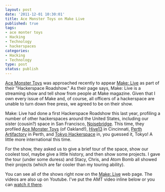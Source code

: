 ```yaml
--- 
layout: post
date: '2011-12-01 10:30:01'
title: Ace Monster Toys on Make Live
published: true
tags: 
- ace monter toys
- Hacking
- Technology
- hackerspaces
categories:
- Hacking
- Technology
type: post
status: publish
---
```

[Ace Monster Toys](http://acemonstertoys.org) was approached recently to appear [Make: Live](http://makezine.com/live/) as part of their "Hackerspace Roadshow." As their page says, Make: Live is a streaming show and tell show from people at Make magazine. Given that I own every issue of Make and, of course, all officers of a hackerspace are unable to turn down free press, we agreed to be on their show.

Make: Live had done a first Hackerspace Roadshow this last year, profiling a number of other hackerspaces around the United States, including our sister (cousin?) space in San Francisco, [Noisebridge](http://noisebridge.net). This time, they profiled [Ace Monster Toys](http://acemonstertoys.org) (of Oakland!), [Hive13](http://www.hive13.org)</a> in Cincinnati, 
[Perth Artifactory](http://artifactory.org.au/) in Perth, and [Tokyo Hackerspace](http://tokyohackerspace.org) in, you guessed it, Tokyo! A little more international this time.

For the show, they asked us to give a brief tour of the space, show our coolest tool, maybe give a little history, and then show some projects. I gave the tour (under some duress) and Stacy, Chris, and Atom Bomb all showed their projects (which are far cooler than my touring ability). 

You can see all of the shows right now on the [Make: Live](http://makezine.com/live/) web page. The videos are also up on Youtube. I've put the AMT video inline below or you can [watch it there](http://youtu.be/qIummpkWOAI). 

<div align="center"><object width="560" height="315"><param name="movie" value="http://www.youtube.com/v/qIummpkWOAI?version=3&amp;hl=en_US"></param><param name="allowFullScreen" value="true"></param><param name="allowscriptaccess" value="always"></param><embed src="http://www.youtube.com/v/qIummpkWOAI?version=3&amp;hl=en_US" type="application/x-shockwave-flash" width="560" height="315" allowscriptaccess="always" allowfullscreen="true"></embed></object></a></div>